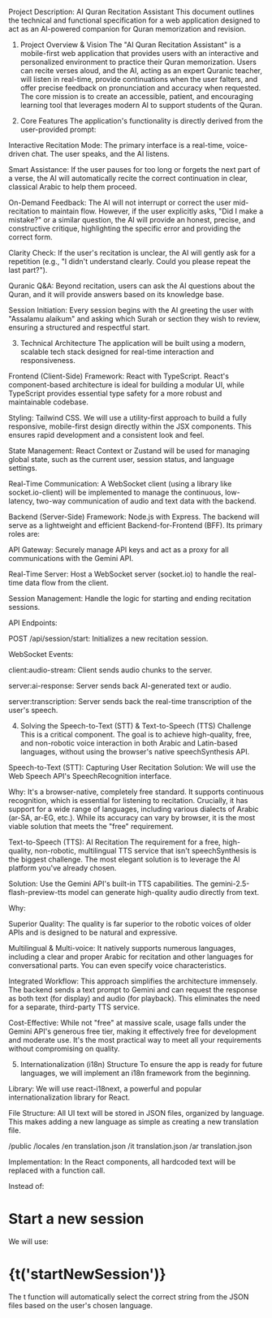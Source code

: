 Project Description: AI Quran Recitation Assistant
This document outlines the technical and functional specification for a web application designed to act as an AI-powered companion for Quran memorization and revision.

1. Project Overview & Vision
The "AI Quran Recitation Assistant" is a mobile-first web application that provides users with an interactive and personalized environment to practice their Quran memorization. Users can recite verses aloud, and the AI, acting as an expert Quranic teacher, will listen in real-time, provide continuations when the user falters, and offer precise feedback on pronunciation and accuracy when requested. The core mission is to create an accessible, patient, and encouraging learning tool that leverages modern AI to support students of the Quran.

2. Core Features
The application's functionality is directly derived from the user-provided prompt:

Interactive Recitation Mode: The primary interface is a real-time, voice-driven chat. The user speaks, and the AI listens.

Smart Assistance: If the user pauses for too long or forgets the next part of a verse, the AI will automatically recite the correct continuation in clear, classical Arabic to help them proceed.

On-Demand Feedback: The AI will not interrupt or correct the user mid-recitation to maintain flow. However, if the user explicitly asks, "Did I make a mistake?" or a similar question, the AI will provide an honest, precise, and constructive critique, highlighting the specific error and providing the correct form.

Clarity Check: If the user's recitation is unclear, the AI will gently ask for a repetition (e.g., "I didn't understand clearly. Could you please repeat the last part?").

Quranic Q&A: Beyond recitation, users can ask the AI questions about the Quran, and it will provide answers based on its knowledge base.

Session Initiation: Every session begins with the AI greeting the user with "Assalamu alaikum" and asking which Surah or section they wish to review, ensuring a structured and respectful start.

3. Technical Architecture
The application will be built using a modern, scalable tech stack designed for real-time interaction and responsiveness.

Frontend (Client-Side)
Framework: React with TypeScript. React's component-based architecture is ideal for building a modular UI, while TypeScript provides essential type safety for a more robust and maintainable codebase.

Styling: Tailwind CSS. We will use a utility-first approach to build a fully responsive, mobile-first design directly within the JSX components. This ensures rapid development and a consistent look and feel.

State Management: React Context or Zustand will be used for managing global state, such as the current user, session status, and language settings.

Real-Time Communication: A WebSocket client (using a library like socket.io-client) will be implemented to manage the continuous, low-latency, two-way communication of audio and text data with the backend.

Backend (Server-Side)
Framework: Node.js with Express. The backend will serve as a lightweight and efficient Backend-for-Frontend (BFF). Its primary roles are:

API Gateway: Securely manage API keys and act as a proxy for all communications with the Gemini API.

Real-Time Server: Host a WebSocket server (socket.io) to handle the real-time data flow from the client.

Session Management: Handle the logic for starting and ending recitation sessions.

API Endpoints:

POST /api/session/start: Initializes a new recitation session.

WebSocket Events:

client:audio-stream: Client sends audio chunks to the server.

server:ai-response: Server sends back AI-generated text or audio.

server:transcription: Server sends back the real-time transcription of the user's speech.

4. Solving the Speech-to-Text (STT) & Text-to-Speech (TTS) Challenge
This is a critical component. The goal is to achieve high-quality, free, and non-robotic voice interaction in both Arabic and Latin-based languages, without using the browser's native speechSynthesis API.

Speech-to-Text (STT): Capturing User Recitation
Solution: We will use the Web Speech API's SpeechRecognition interface.

Why: It's a browser-native, completely free standard. It supports continuous recognition, which is essential for listening to recitation. Crucially, it has support for a wide range of languages, including various dialects of Arabic (ar-SA, ar-EG, etc.). While its accuracy can vary by browser, it is the most viable solution that meets the "free" requirement.

Text-to-Speech (TTS): AI Recitation
The requirement for a free, high-quality, non-robotic, multilingual TTS service that isn't speechSynthesis is the biggest challenge. The most elegant solution is to leverage the AI platform you've already chosen.

Solution: Use the Gemini API's built-in TTS capabilities. The gemini-2.5-flash-preview-tts model can generate high-quality audio directly from text.

Why:

Superior Quality: The quality is far superior to the robotic voices of older APIs and is designed to be natural and expressive.

Multilingual & Multi-voice: It natively supports numerous languages, including a clear and proper Arabic for recitation and other languages for conversational parts. You can even specify voice characteristics.

Integrated Workflow: This approach simplifies the architecture immensely. The backend sends a text prompt to Gemini and can request the response as both text (for display) and audio (for playback). This eliminates the need for a separate, third-party TTS service.

Cost-Effective: While not "free" at massive scale, usage falls under the Gemini API's generous free tier, making it effectively free for development and moderate use. It's the most practical way to meet all your requirements without compromising on quality.

5. Internationalization (i18n) Structure
To ensure the app is ready for future languages, we will implement an i18n framework from the beginning.

Library: We will use react-i18next, a powerful and popular internationalization library for React.

File Structure: All UI text will be stored in JSON files, organized by language. This makes adding a new language as simple as creating a new translation file.

/public
  /locales
    /en
      translation.json
    /it
      translation.json
    /ar
      translation.json

Implementation: In the React components, all hardcoded text will be replaced with a function call.

Instead of: <h1>Start a new session</h1>

We will use: <h1>{t('startNewSession')}</h1>

The t function will automatically select the correct string from the JSON files based on the user's chosen language.